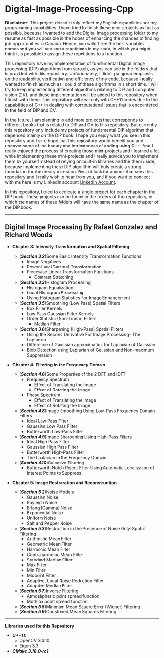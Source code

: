 # Digital-Image-Processing-Cpp

**Disclaimer:** This project doesn't truly reflect my English capabilities nor my programming capabilities. I have tried to finish these mini-projects as fast as possible, because I wanted to add the Digital Image processing folder to my resume as fast as possible in the hopes of enhancing the chances of finding job opportunities in Canada. Hence, you willn't see the best variables names and you will see some repetitions in my code, in which you might think it is possible to assign these repetitions to a function. 

This repository have my implementation of fundamental Digital Image processing (DIP) algorithms from scratch, as you can see in the folders that is provided with this repository. Unfortunately, I didn’t put great emphasis on the readability, verification and efficiency of my code, because I really wanted to finish as much as I could of these algorithms in a short time. I will try to keep implementing different algorithms relating to DIP and computer vision (CV), and these implementation will be added to this repository when I finish with them. This repository will deal only with C++11 codes due to the capabilities of C++ in dealing with computational issues that is encountered in the field of DIP and CV.

In the future, I am planning to add more projects that corresponds to different books that is related to DIP and CV to this repository. But currently this repository only include my projects of fundamental DIP algorithm that depended mainly on the DIP book. I hope you enjoy what you see in this repository and I sure hope that this repository would benefit you and uncover some of the beauty and intricateness of coding using C++. And I really enjoyed the process of creating those mini-projects and I learned a lot while implementing these mini-projects and I really advice you to implement them by yourself instead of relying on built-in libraries and the theory side, because implementing these DIP algorithm will truly create a strong foundation for the theory to rest on. Best of luck for anyone that sees this repository and I really wish to hear from you, and if you want to connect with me here is my LinkedIn account [LinkedIn Account](https://www.linkedin.com/in/rashidalazzoni/).

In this repository, I tried to dedicate a single project for each chapter in the DIP book. These projects can be found in the folders of this repository, in which the names of these folders will have the same name as the chapter of the DIP book.

--------------------------------------------------------------------------------------------------------
## Digital Image Processing By Rafael Gonzalez and Richard Woods

   * **Chapter 3: Intensity Transformation and Spatial Filtering**
       * (***Section 3.2***)Some Basic Intensity Transformation Functions
         * Image Negatives              
         * Power-Law (Gamma) Transformation
         * Piecewise Linear Transformation Functions
           * Contrast Stretching
       * (***Section 3.3***)Histogram Processing
         * Histogram Equalization
         * Local Histogram Processing
         * Using Histogram Statistics For Image Enhancement
       * (***Section 3.5***)Smoothing (Low Pass) Spatial Filters
          * Box Filter Kernels
          * Low Pass Gaussian Filter Kernels
          * Order Statistic (Non-Linear) Filters
            * Median Filter
       * (***Section 3.6***)Sharpening (High-Pass) Spatial Filters
         * Using the Second Derivative For Image Processing- The Laplacian
         * Difference of Gaussian approximation for Laplacian of Gaussian
         * Blob Detection using Laplacian of Gaussian and Non-maximum Suppression
  * **Chapter 4: Filtering in the Frequency Domain**
      * (***Section 4.6***)Some Properties of the 2 DFT and IDFT
        * Frequency Spectrum
          * Effect of Translating the Image
          * Effect of Rotating the Image
        * Phase Spectrum
          * Effect of Translating the Image
          * Effect of Rotating the Image
     * (***Section 4.8***)Image Smoothing Using Low-Pass Frequency Domain Filters
       * Ideal Low Pass Filter
       * Gaussian Low Pass Filter
       * Butterworth Low-Pass Filter
     * (***Section 4.9***)Image Sharpening Using High-Pass Filters
       * Ideal High Pass Filter
        * Gaussian High Pass Filter
        * Butterworth High-Pass Filter
        * The Laplacian in the Frequency Domain
     * (***Section 4.10***)Selective Filtering
       * Butterworth Notch Reject Filter Using Automatic Localization of Interest Points to Suppress

   * **Chapter 5: Image Restroration and Reconstruction**
     * (***Section 5.2***)Noise Models
        * Gaussian Noise 
        * Rayleigh Noise
        * Erlang (Gamma) Noise
        * Exponential Noise
        * Uniform Noise
        * Salt and Pepper Noise
     * (***Section 5.3***)Restoration in the Presence of Noise Only-Spatial Filtering
       * Arithmetic Mean Filter
       * Geometric Mean Filter
       * Harmonic Mean Filter
       * Contraharmoinc Mean Filter
       * Standard Median Filter
       * Max Filter 
       * Min Filter
       * Midpoint Filter
       * Adaptive, Local Noise Reduction Filter
       * Adaptive Median Filter
     * (***Section 5.7***)Inverse Filtering
       * Atmoshpheric point spread function
       * Mothion point spread function
     * (***Section 5.8***)Minimum Mean Square Error (Wiener) Filtering
     * (***Section 5.9***)Constrined Mean Squares Filtering
--------------------------------------------------------------------------------------------------------
**Libraries used for this Repository**
  * ***C++11***:
    * OpenCV 3.4.10
    * Eigen 3.3
  * ***CMake 3.18.0-rc1***:


